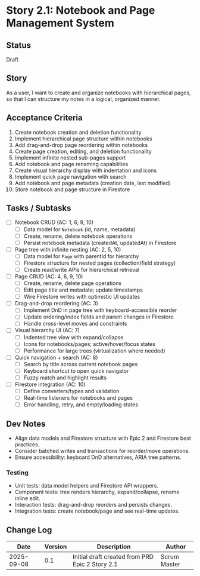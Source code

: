 # Story 2.1: Notebook and Page Management System

## Status
Draft

## Story
As a user,
I want to create and organize notebooks with hierarchical pages,
so that I can structure my notes in a logical, organized manner.

## Acceptance Criteria
1. Create notebook creation and deletion functionality
2. Implement hierarchical page structure within notebooks
3. Add drag-and-drop page reordering within notebooks
4. Create page creation, editing, and deletion functionality
5. Implement infinite nested sub-pages support
6. Add notebook and page renaming capabilities
7. Create visual hierarchy display with indentation and icons
8. Implement quick page navigation with search
9. Add notebook and page metadata (creation date, last modified)
10. Store notebook and page structure in Firestore

## Tasks / Subtasks
- [ ] Notebook CRUD (AC: 1, 6, 9, 10)
  - [ ] Data model for `Notebook` (id, name, metadata)
  - [ ] Create, rename, delete notebook operations
  - [ ] Persist notebook metadata (createdAt, updatedAt) in Firestore
- [ ] Page tree with infinite nesting (AC: 2, 5, 10)
  - [ ] Data model for `Page` with parentId for hierarchy
  - [ ] Firestore structure for nested pages (collection/field strategy)
  - [ ] Create read/write APIs for hierarchical retrieval
- [ ] Page CRUD (AC: 4, 6, 9, 10)
  - [ ] Create, rename, delete page operations
  - [ ] Edit page title and metadata; update timestamps
  - [ ] Wire Firestore writes with optimistic UI updates
- [ ] Drag-and-drop reordering (AC: 3)
  - [ ] Implement DnD in page tree with keyboard-accessible reorder
  - [ ] Update ordering/index fields and parent changes in Firestore
  - [ ] Handle cross-level moves and constraints
- [ ] Visual hierarchy UI (AC: 7)
  - [ ] Indented tree view with expand/collapse
  - [ ] Icons for notebooks/pages; active/hover/focus states
  - [ ] Performance for large trees (virtualization where needed)
- [ ] Quick navigation + search (AC: 8)
  - [ ] Search by title across current notebook pages
  - [ ] Keyboard shortcut to open quick navigator
  - [ ] Fuzzy match and highlight results
- [ ] Firestore integration (AC: 10)
  - [ ] Define converters/types and validation
  - [ ] Real-time listeners for notebooks and pages
  - [ ] Error handling, retry, and empty/loading states

## Dev Notes
- Align data models and Firestore structure with Epic 2 and Firestore best practices.
- Consider batched writes and transactions for reorder/move operations.
- Ensure accessibility: keyboard DnD alternatives, ARIA tree patterns.

### Testing
- Unit tests: data model helpers and Firestore API wrappers.
- Component tests: tree renders hierarchy, expand/collapse, rename inline edit.
- Interaction tests: drag-and-drop reorders and persists changes.
- Integration tests: create notebook/page and see real-time updates.

## Change Log
| Date | Version | Description | Author |
| ---- | ------- | ----------- | ------ |
| 2025-09-08 | 0.1 | Initial draft created from PRD Epic 2 Story 2.1 | Scrum Master |


